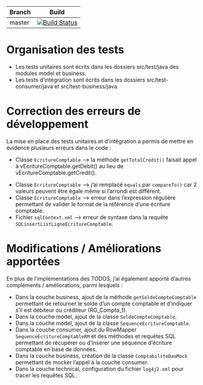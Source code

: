 
| Branch        | Build           |
| ------------- |:-------------:|
| master      | [![Build Status](https://travis-ci.com/jdenoeud/expert-javaee-projet4.svg?token=3GQq85RKYqZzJeJutF7K&branch=master)](https://travis-ci.com/jdenoeud/expert-javaee-projet4) 

# Organisation des tests
* Les tests unitaires sont écrits dans les dossiers src/test/java des modules model et business.
* Les tests d’intégration sont écrits dans les dossiers src/test-consumer/java et src/test-business/java.

# Correction des erreurs de développement
La mise en place des tests unitaires et d’intégration a permis de mettre en évidence plusieurs erreurs dans le code :
*	Classe `EcritureComptable` --> la méthode `getTotalCredit()` faisait appel à vEcritureComptable.getDebit() au lieu de vEcritureComptable.getCredit().
-	Classe `EcritureComptable` --> j’ai remplacé `equals` par `compareTo()` car 2 valeurs peuvent être égale même si l’arrondi est différent.
-	Classe `EcritureComptable` --> erreur dans l’expression régulière permettant de valider le format de la référence d’une écriture comptable.
-	Fichier `sqlContext.xml` --> erreur de syntaxe dans la requête `SQLinsertListLigneEcritureComptable`.

# Modifications / Améliorations apportées
En plus de l’implémentations des TODOS, j’ai également apporté d’autres compléments / améliorations, parmi lesquels :
-	Dans la couche business, ajout de la méthode `getSoldeCompteComptable` permettant de retourner le solde d’un compte comptable et d’indiquer s’il est débiteur ou créditeur (RG_Compta_1).
-	Dans la couche model, ajout de la classe `SoldeCompteComptable`.
-	Dans la couche model, ajout de la classe `SequenceEcritureComptable`.
-	Dans la couche consumer, ajout du RowMapper `SequenceEcritureComptableRM` et des méthodes et requêtes SQL permettant de récupérer ou d’insérer une séquence d’écriture comptable en base de données.
-	Dans la couche business, création de la classe `ComptabiliteDaoMock` permettant de mocker l’appel à la couche consumer.
-	Dans la couche technical, configuration du fichier `log4j2.xml` pour tracer les requêtes SQL.







